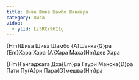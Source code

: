 ```yaml
---
title: Шива Шива Шамбо Шанкара
category: Шива
video:
  - ytid: Li5RCr96I1g
---
```

{Hm}Шива Шива Шамбо {A}Шанка{G}ра  
{Em}Хара Хара {A}Хара Маха{Hm}дев Хара

{Hm}Гангаджата Дха{Em}ра Гаури Маноха{D}ра  
Пати Пу{A}ри Пара{G}мешва{Hm}ра